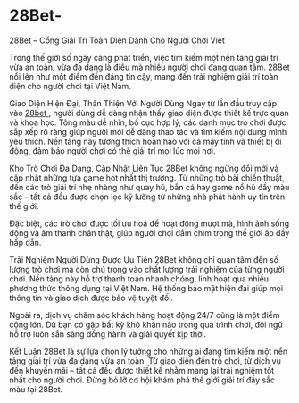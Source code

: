 # 28Bet-
28Bet – Cổng Giải Trí Toàn Diện Dành Cho Người Chơi Việt

Trong thế giới số ngày càng phát triển, việc tìm kiếm một nền tảng giải trí vừa an toàn, vừa đa dạng là điều mà nhiều người chơi đang quan tâm. 28Bet nổi lên như một điểm đến đáng tin cậy, mang đến trải nghiệm giải trí toàn diện cho người chơi tại Việt Nam.

Giao Diện Hiện Đại, Thân Thiện Với Người Dùng
Ngay từ lần đầu truy cập vào <a href=https://28bet-vi.com> 28bet </a> , người dùng dễ dàng nhận thấy giao diện được thiết kế trực quan và khoa học. Tông màu dễ nhìn, bố cục hợp lý, các danh mục trò chơi được sắp xếp rõ ràng giúp người mới dễ dàng thao tác và tìm kiếm nội dung mình yêu thích. Nền tảng này tương thích hoàn hảo với cả máy tính và thiết bị di động, đảm bảo người chơi có thể giải trí mọi lúc mọi nơi.

Kho Trò Chơi Đa Dạng, Cập Nhật Liên Tục
28Bet không ngừng đổi mới và cập nhật những tựa game hot nhất thị trường. Từ những trò bài chiến thuật, đến các trò giải trí nhẹ nhàng như quay hũ, bắn cá hay game nổ hũ đầy màu sắc – tất cả đều được chọn lọc kỹ lưỡng từ những nhà phát hành uy tín trên thế giới.

Đặc biệt, các trò chơi được tối ưu hoá để hoạt động mượt mà, hình ảnh sống động và âm thanh chân thật, giúp người chơi đắm chìm trong thế giới ảo đầy hấp dẫn.

Trải Nghiệm Người Dùng Được Ưu Tiên
28Bet không chỉ quan tâm đến số lượng trò chơi mà còn chú trọng vào chất lượng trải nghiệm của từng người chơi. Nền tảng này hỗ trợ thanh toán nhanh chóng, linh hoạt qua nhiều phương thức thông dụng tại Việt Nam. Hệ thống bảo mật hiện đại giúp mọi thông tin và giao dịch được bảo vệ tuyệt đối.

Ngoài ra, dịch vụ chăm sóc khách hàng hoạt động 24/7 cũng là một điểm cộng lớn. Dù bạn có gặp bất kỳ khó khăn nào trong quá trình chơi, đội ngũ hỗ trợ luôn sẵn sàng đồng hành và giải quyết kịp thời.

Kết Luận
28Bet là sự lựa chọn lý tưởng cho những ai đang tìm kiếm một nền tảng giải trí vừa đa dạng vừa an toàn. Từ giao diện đến trò chơi, từ dịch vụ đến khuyến mãi – tất cả đều được thiết kế nhằm mang lại trải nghiệm tốt nhất cho người chơi. Đừng bỏ lỡ cơ hội khám phá thế giới giải trí đầy sắc màu tại 28Bet.

